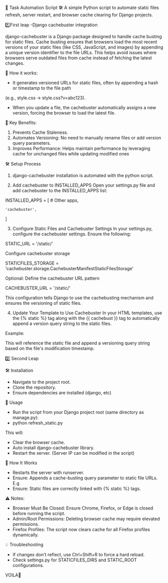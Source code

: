 🚀 Task Automation Script 🛠️
A simple Python script to automate static files refresh, server restart, and browser cache clearing for Django projects.

1️⃣First leap
-Django cachebuster integration

django-cachebuster is a Django package designed to handle cache busting for static files. Cache busting ensures that browsers load the most recent versions of your static files (like CSS, JavaScript, and images) by appending a unique version identifier to the file URLs. This helps avoid issues where browsers serve outdated files from cache instead of fetching the latest changes.

🚀 How it works:
- It generates versioned URLs for static files, often by appending a hash or timestamp to the file path
  
(e.g., style.css → style.css?v=abc123).
- When you update a file, the cachebuster automatically assigns a new version, forcing the browser to load the latest file.

🚀 Key Benefits:
1. Prevents Cache Staleness.
2. Automates Versioning: No need to manually rename files or add version query parameters.
3. Improves Performance: Helps maintain performance by leveraging cache for unchanged files while updating modified ones

🛠️ Setup Process 
1. django-cachebuster installation is automated with the python script.

2. Add cachebuster to INSTALLED_APPS
Open your settings.py file and add cachebuster to the INSTALLED_APPS list:

INSTALLED_APPS = [
    # Other apps,
    
    'cachebuster',
]

3. Configure Static Files and Cachebuster Settings
In your settings.py, configure the cachebuster settings. Ensure the following:

STATIC_URL = '/static/'

Configure cachebuster storage

STATICFILES_STORAGE = 'cachebuster.storage.CachebusterManifestStaticFilesStorage'

Optional: Define the cachebuster URL pattern

CACHEBUSTER_URL = '/static/'

This configuration tells Django to use the cachebusting mechanism and ensures the versioning of static files.

4. Update Your Template to Use Cachebuster
In your HTML templates, use the {% static %} tag along with the {{ cachebust }} tag to automatically append a version query string to the static files.

Example:

<script src="{% static 'script.js' %}?{{ cachebust }}"></script>

This will reference the static file and append a versioning query string based on the file's modification timestamp.

2️⃣ Second Leap

🛠️ Installation
- Navigate to the project root.
- Clone the repository.
- Ensure dependencies are installed (django, etc)

🚀 Usage
- Run the script from your Django project root (same directory as manage.py):
- python refresh_static.py

This will:
- Clear the browser cache.
- Auto install django-cachebuster library.
- Restart the server. (Server IP can be modified in the script)

🧠 How It Works
- Restarts the server with runserver.
- Ensure: Appends a cache-busting query parameter to static file URLs.
E.g <script src="{% static 'script.js' %}?{{ cachebust }}"></script>
- Ensure: Static files are correctly linked with {% static %} tags.

⚠️ Notes:
- Browser Must Be Closed: Ensure Chrome, Firefox, or Edge is closed before running the script.
- Admin/Root Permissions: Deleting browser cache may require elevated permissions.
- Firefox Profiles: The script now clears cache for all Firefox profiles dynamically.

💡 Troubleshooting
- If changes don't reflect, use Ctrl+Shift+R to force a hard reload.
- Check settings.py for STATICFILES_DIRS and STATIC_ROOT configurations.

VOILA🥂

